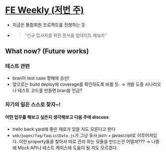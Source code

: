 # [FE Weekly (저번 주)](https://lendit.atlassian.net/wiki/spaces/DEV/pages/539000855/19.03.21)
- 지금은 통합회원 프로젝트를 진행하는 듯
- >"신규 입사자를 위한 문서를 업데이트 해보자"
## What now? (Future works)
### 테스트 관련
- bran이 test case 항해에 승선!
- 앞으로는 build deploy에 coverage를 확인하도록 바뀔 듯. &rarr; 개발 도중 시나리오나 테스트 코드를 만들면 bran을 언급?

### 자기의 일은 스스로 찾자~! 
#### 어떤 업무를 해보고 싶은지 생각해보고 다음 주에 discuss
- trello back yard에 좋은 재료가 있을 지도 모른다고 한다
- ```web/pages/faq/faqListData.js```가 그냥 유사 json + javascript로 이루어져있다. 이런 property들을 찾아서 따로 관리 하는 모듈을 만드는건 어떨까??? &rarr; 나중에 Mock API나 테스트 케이스에 도움이 될 지도 모르겠다.